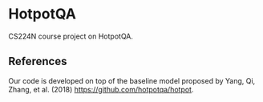 # HotpotQA
CS224N course project on HotpotQA.
## References
Our code is developed on top of the baseline model proposed by Yang, Qi, Zhang, et al. (2018) https://github.com/hotpotqa/hotpot.
